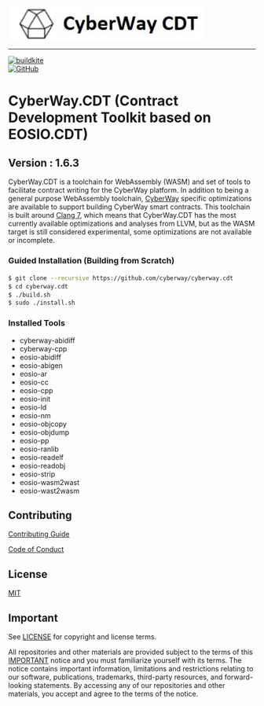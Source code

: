 <img width="400" src="./docs/logo.jpg" />  

*****  
[![buildkite](https://badge.buildkite.com/50fd0625df4022ddefd42d5ff09b803ee4d684994b1463447d.svg?branch=master)](https://buildkite.com/cyberway.cdt)  
[![GitHub](https://img.shields.io/github/license/cyberway/cyberway.cdt.svg)](https://github.com/cyberway/cyberway.cdt/blob/master/LICENSE)  

# CyberWay.CDT (Contract Development Toolkit based on EOSIO.CDT)
## Version : 1.6.3


CyberWay.CDT is a toolchain for WebAssembly (WASM) and set of tools to facilitate contract writing for the CyberWay platform.  In addition to being a general purpose WebAssembly toolchain, [CyberWay](https://github.com/cyberway/cyberway) specific optimizations are available to support building CyberWay smart contracts.  This toolchain is built around [Clang 7](https://github.com/eosio/llvm), which means that CyberWay.CDT has the most currently available optimizations and analyses from LLVM, but as the WASM target is still considered experimental, some optimizations are not available or incomplete.


### Guided Installation (Building from Scratch)
```sh
$ git clone --recursive https://github.com/cyberway/cyberway.cdt
$ cd cyberway.cdt
$ ./build.sh
$ sudo ./install.sh
```

### Installed Tools

 * cyberway-abidiff
 * cyberway-cpp
 * eosio-abidiff
 * eosio-abigen
 * eosio-ar
 * eosio-cc
 * eosio-cpp
 * eosio-init
 * eosio-ld
 * eosio-nm
 * eosio-objcopy
 * eosio-objdump
 * eosio-pp
 * eosio-ranlib
 * eosio-readelf
 * eosio-readobj
 * eosio-strip
 * eosio-wasm2wast
 * eosio-wast2wasm

## Contributing

[Contributing Guide](./CONTRIBUTING.md)

[Code of Conduct](./CONTRIBUTING.md#conduct)

## License

[MIT](./LICENSE)

## Important

See [LICENSE](./LICENSE) for copyright and license terms.

All repositories and other materials are provided subject to the terms of this [IMPORTANT](./IMPORTANT.md) notice and you must familiarize yourself with its terms.  The notice contains important information, limitations and restrictions relating to our software, publications, trademarks, third-party resources, and forward-looking statements.  By accessing any of our repositories and other materials, you accept and agree to the terms of the notice.
